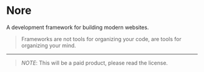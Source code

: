 # Nore

A development framework for building modern websites.

> Frameworks are not tools for organizing your code, are tools for organizing your mind.

---

> _NOTE_: This will be a paid product, please read the license.
